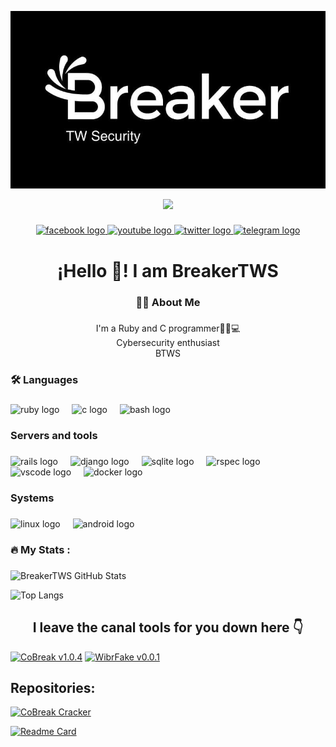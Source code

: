 ![foto](file.jpeg)


<div align="center">
  <img height="150" src="https://user-images.githubusercontent.com/49580304/110318584-81067880-7fc2-11eb-8391-152d308e7f2b.gif"  />
</div>

###

<div align="center">
  <a href="https://www.facebook.com/profile.php?id=6156698727338" target="_blank">
    <img src="https://img.shields.io/static/v1?message=Facebook&logo=facebook&label=&color=1877F2&logoColor=white&labelColor=&style=for-the-badge" height="25" alt="facebook logo"  />
  </a>
  <a href="https://www.youtube.com/@BreakingTWSecurity" target="_blank">
    <img src="https://img.shields.io/static/v1?message=Youtube&logo=youtube&label=&color=FF0000&logoColor=white&labelColor=&style=for-the-badge" height="25" alt="youtube logo"  />
  </a>
  <a href="https://x.com/@BreakerTWS" target="_blank">
    <img src="https://img.shields.io/static/v1?message=Twitter&logo=twitter&label=&color=1DA1F2&logoColor=white&labelColor=&style=for-the-badge" height="25" alt="twitter logo"  />
  </a>
  <a href="https://t.me/@BreakerTWS" target="_blank">
    <img src="https://img.shields.io/static/v1?message=Telegram&logo=telegram&label=&color=2CA5E0&logoColor=white&labelColor=&style=for-the-badge" height="25" alt="telegram logo"  />
  </a>
</div>

###

<h1 align="center">¡Hello 👋! I am BreakerTWS</h1>

###

<h3 align="center">👩‍💻  About Me</h3>

###

<p align="center">I'm a Ruby and C programmer👨🏻💻<br>Cybersecurity enthusiast<br>BTWS</p>

###

<h3 align="left">🛠 Languages</h3>

###

<div align="left">
  <img src="https://cdn.jsdelivr.net/gh/devicons/devicon/icons/ruby/ruby-plain-wordmark.svg" height="40" alt="ruby logo"  />
  <img width="12" />
  <img src="https://cdn.jsdelivr.net/gh/devicons/devicon/icons/c/c-original.svg" height="40" alt="c logo"  />
  <img width="12" />
  <img src="https://cdn.jsdelivr.net/gh/devicons/devicon/icons/bash/bash-original.svg" height="40" alt="bash logo"  />
</div>

###

<h3 align="left">Servers and tools</h3>

###

<div align="left">
  <img src="https://cdn.jsdelivr.net/gh/devicons/devicon/icons/rails/rails-original-wordmark.svg" height="40" alt="rails logo"  />
  <img width="12" />
  <img src="https://cdn.jsdelivr.net/gh/devicons/devicon/icons/django/django-plain.svg" height="40" alt="django logo"  />
  <img width="12" />
  <img src="https://cdn.jsdelivr.net/gh/devicons/devicon/icons/sqlite/sqlite-original.svg" height="40" alt="sqlite logo"  />
  <img width="12" />
  <img src="https://cdn.jsdelivr.net/gh/devicons/devicon/icons/rspec/rspec-original.svg" height="40" alt="rspec logo"  />
  <img width="12" />
  <img src="https://cdn.jsdelivr.net/gh/devicons/devicon/icons/vscode/vscode-original.svg" height="40" alt="vscode logo"  />
  <img width="12" />
  <img src="https://cdn.simpleicons.org/docker/2496ED" height="40" alt="docker logo"  />
</div>

###

<h3 align="left">Systems</h3>

###

<div align="left">
  <img src="https://cdn.jsdelivr.net/gh/devicons/devicon/icons/linux/linux-original.svg" height="40" alt="linux logo"  />
  <img width="12" />
  <img src="https://cdn.jsdelivr.net/gh/devicons/devicon/icons/android/android-original.svg" height="40" alt="android logo"  />
</div>

###

<h3 align="left">🔥   My Stats :</h3>

###



![BreakerTWS GitHub Stats](https://github-readme-stats.vercel.app/api?username=BreakingTWS&show_icons=true&theme=holi&layout=compact&bg_color=000000&title_color=9813b9&icon_color=9813b9&border_color=9813b9&rank_icon=github)

![Top Langs](https://github-readme-stats.vercel.app/api/top-langs/?username=BreakingTWS&theme=holi&layout=compact&bg_color=000000&title_color=9813b9&border_color=9813b9&text_bold=true)

<h2 align="center">I leave the canal tools for you down here 👇</h2>

[![CoBreak v1.0.4](https://img.shields.io/badge/CoBreak-1.0.4-blue)](https://github.com/BreakerTWS/CoBreak.git)
[![WibrFake v0.0.1](https://img.shields.io/badge/WibrFake-0.0.1-blue)](https://github.com/BreakerTWS/WibrFake.git)


## Repositories:

[![CoBreak Cracker](https://github-readme-stats.vercel.app/api/pin/?username=BreakingTWS&repo=CoBreak&theme=holi&layout=compact&bg_color=000000&title_color=9813b9&icon_color=9813b9&border_color=9813b9)](https://github.com/BreakerTWS/CoBreak.git)

[![Readme Card](https://github-readme-stats.vercel.app/api/pin/?username=BreakingTWS&repo=WibrFake&theme=midnight-purple)](https://github.com/BreakerTWS/WibrFake.git)


